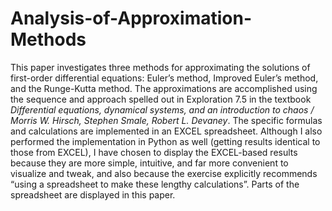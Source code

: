 # Analysis-of-Approximation-Methods

This paper investigates three methods for approximating the solutions of first-order differential equations: Euler’s
method, Improved Euler’s method, and the Runge-Kutta method. The approximations are accomplished using the
sequence and approach spelled out in Exploration 7.5 in the textbook  <i>Differential equations, dynamical systems, and an introduction to chaos / Morris W. Hirsch, Stephen Smale, Robert L. Devaney</i>.
The specific formulas and calculations are implemented in an EXCEL spreadsheet. Although I also performed the
implementation in Python as well (getting results identical to those from EXCEL), I have chosen to display the EXCEL-based results because they are more simple, intuitive, and far more convenient to visualize and tweak, and also
because the exercise explicitly recommends “using a spreadsheet to make these lengthy calculations”. Parts of the
spreadsheet are displayed in this paper. 
